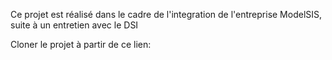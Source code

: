 Ce projet est réalisé dans le cadre de l'integration de l'entreprise ModelSIS, suite à un entretien avec le DSI

Cloner le projet à partir de ce lien: 
